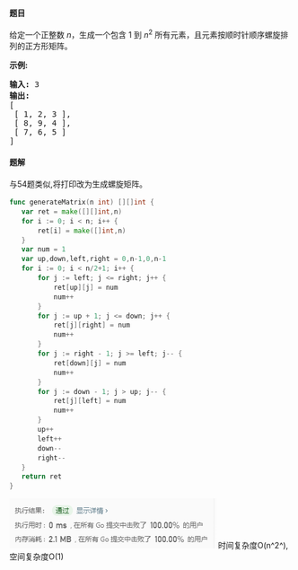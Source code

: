 #### 题目
<p>给定一个正整数&nbsp;<em>n</em>，生成一个包含 1 到&nbsp;<em>n</em><sup>2</sup>&nbsp;所有元素，且元素按顺时针顺序螺旋排列的正方形矩阵。</p>

<p><strong>示例:</strong></p>

<pre><strong>输入:</strong> 3
<strong>输出:</strong>
[
 [ 1, 2, 3 ],
 [ 8, 9, 4 ],
 [ 7, 6, 5 ]
]</pre>


 #### 题解
 与54题类似,将打印改为生成螺旋矩阵。
 ```go
func generateMatrix(n int) [][]int {
	var ret = make([][]int,n)
	for i := 0; i < n; i++ {
		ret[i] = make([]int,n)
	}
	var num = 1
	var up,down,left,right = 0,n-1,0,n-1
	for i := 0; i < n/2+1; i++ {
		for j := left; j <= right; j++ {
			ret[up][j] = num
			num++
		}
		for j := up + 1; j <= down; j++ {
			ret[j][right] = num
			num++
		}
		for j := right - 1; j >= left; j-- {
			ret[down][j] = num
			num++
		}
		for j := down - 1; j > up; j-- {
			ret[j][left] = num
			num++
		}
		up++
		left++
		down--
		right--
	}
	return ret
}
```
![](https://raw.githubusercontent.com/betterfor/cloudImage/master/images/2020-04-16/005901.png)
时间复杂度O(n^2^),空间复杂度O(1)